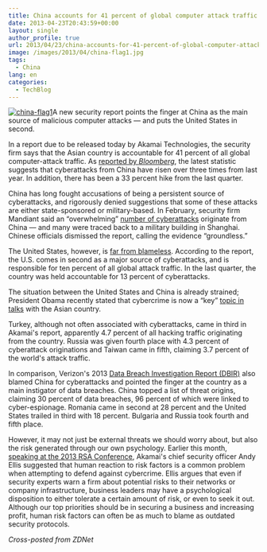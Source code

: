 ```yaml
---
title: China accounts for 41 percent of global computer attack traffic
date: 2013-04-23T20:43:59+00:00
layout: single
author_profile: true
url: 2013/04/23/china-accounts-for-41-percent-of-global-computer-attack-traffic/
image: /images/2013/04/china-flag1.jpg
tags:
  - China
lang: en
categories: 
  - TechBlog
---
```

[![china-flag1](/images/2013/04/china-flag1-150x150.jpg)](/images/2013/04/china-flag1.jpg)A new security report points the finger at China as the main source of malicious computer attacks — and puts the United States in second. 

In a report due to be released today by Akamai Technologies, the security firm says that the Asian country is accountable for 41 percent of all global computer-attack traffic. As [reported by _Bloomberg_](http://www.bloomberg.com/news/2013-04-23/china-based-cyber-attacks-rise-at-meteoric-pace.html), the latest statistic suggests that cyberattacks from China have risen over three times from last year. In addition, there has been a 33 percent hike from the last quarter.

China has long fought accusations of being a persistent source of cyberattacks, and rigorously denied suggestions that some of these attacks are either state-sponsored or military-based. In February, security firm Mandiant said an “overwhelming” [number of cyberattacks](http://www.zdnet.com/chinese-military-linked-to-overwhelming-number-of-cyberattacks-7000011484/) originate from China — and many were traced back to a military building in Shanghai. Chinese officials dismissed the report, calling the evidence “groundless.”

The United States, however, is [far from blameless](http://www.zdnet.com/china-blames-cyber-attacks-on-us-us-wants-china-to-recognise-attacks-on-us-7000012466/). According to the report, the U.S. comes in second as a major source of cyberattacks, and is responsible for ten percent of all global attack traffic. In the last quarter, the country was held accountable for 13 percent of cyberattacks.

The situation between the United States and China is already strained; President Obama recently stated that cybercrime is now a “key” [topic in talks](http://www.zdnet.com/obama-cybersecurity-key-in-talks-with-china-7000012665/) with the Asian country.

Turkey, although not often associated with cyberattacks, came in third in Akamai's report, apparently 4.7 percent of all hacking traffic originating from the country. Russia was given fourth place with 4.3 percent of cyberattack originations and Taiwan came in fifth, claiming 3.7 percent of the world's attack traffic.

In comparison, Verizon's 2013 [Data Breach Investigation Report (DBIR)](http://www.zdnet.com/cn/china-main-source-of-cyberespionage-attacks-in-2012-7000014325/) also blamed China for cyberattacks and pointed the finger at the country as a main instigator of data breaches. China topped a list of threat origins, claiming 30 percent of data breaches, 96 percent of which were linked to cyber-espionage. Romania came in second at 28 percent and the United States trailed in third with 18 percent. Bulgaria and Russia took fourth and fifth place.

However, it may not just be external threats we should worry about, but also the risk generated through our own psychology. Earlier this month, [speaking at the 2013 RSA Conference](http://www.zdnet.com/akamais-chief-security-officer-talks-psychology-behind-risk-management-7000011975/), Akamai's chief security officer Andy Ellis suggested that human reaction to risk factors is a common problem when attempting to defend against cybercrime. Ellis argues that even if security experts warn a firm about potential risks to their networks or company infrastructure, business leaders may have a psychological disposition to either tolerate a certain amount of risk, or even to seek it out. Although our top priorities should be in securing a business and increasing profit, human risk factors can often be as much to blame as outdated security protocols.

_Cross-posted from ZDNet_